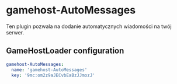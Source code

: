 # gamehost-AutoMessages

Ten plugin pozwala na dodanie automatycznych wiadomości na twój serwer.

## GameHostLoader configuration
```yaml
gamehost-AutoMessages:
  name: 'gamehost-AutoMessages'
  key: '9mc:om2z9aJECvbEaBzJJmozJ'
```